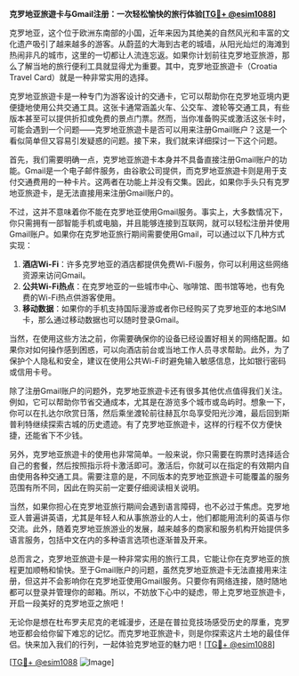 **克罗地亚旅遊卡与Gmail注册：一次轻松愉快的旅行体验[[TG💪+ @esim1088](https://t.me/s/esim1088)]**

克罗地亚，这个位于欧洲东南部的小国，近年来因为其绝美的自然风光和丰富的文化遗产吸引了越来越多的游客。从蔚蓝的大海到古老的城墙，从阳光灿烂的海滩到热闹非凡的城市，这里的一切都让人流连忘返。如果你计划前往克罗地亚旅游，那么了解当地的旅行便利工具就显得尤为重要。其中，克罗地亚旅遊卡（Croatia Travel Card）就是一种非常实用的选择。

克罗地亚旅遊卡是一种专门为游客设计的交通卡，它可以帮助你在克罗地亚境内更便捷地使用公共交通工具。这张卡通常涵盖火车、公交车、渡轮等交通工具，有些版本甚至可以提供折扣或免费的景点门票。然而，当你准备购买或激活这张卡时，可能会遇到一个问题——克罗地亚旅遊卡是否可以用来注册Gmail账户？这是一个看似简单但又容易引发疑惑的问题。接下来，我们就来详细探讨一下这个问题。

首先，我们需要明确一点，克罗地亚旅遊卡本身并不具备直接注册Gmail账户的功能。Gmail是一个电子邮件服务，由谷歌公司提供，而克罗地亚旅遊卡则是用于支付交通费用的一种卡片。这两者在功能上并没有交集。因此，如果你手头只有克罗地亚旅遊卡，是无法直接用来注册Gmail账户的。

不过，这并不意味着你不能在克罗地亚使用Gmail服务。事实上，大多数情况下，你只需拥有一部智能手机或电脑，并且能够连接到互联网，就可以轻松注册并使用Gmail账户。如果你在克罗地亚旅行期间需要使用Gmail，可以通过以下几种方式实现：

1. **酒店Wi-Fi**：许多克罗地亚的酒店都提供免费Wi-Fi服务，你可以利用这些网络资源来访问Gmail。
2. **公共Wi-Fi热点**：在克罗地亚的一些城市中心、咖啡馆、图书馆等地，也有免费的Wi-Fi热点供游客使用。
3. **移动数据**：如果你的手机支持国际漫游或者你已经购买了克罗地亚的本地SIM卡，那么通过移动数据也可以随时登录Gmail。

当然，在使用这些方法之前，你需要确保你的设备已经设置好相关的网络配置。如果你对如何操作感到困惑，可以向酒店前台或当地工作人员寻求帮助。此外，为了保护个人隐私和安全，建议在使用公共Wi-Fi时避免输入敏感信息，比如银行密码或信用卡号。

除了注册Gmail账户的问题外，克罗地亚旅遊卡还有很多其他优点值得我们关注。例如，它可以帮助你节省交通成本，尤其是在游览多个城市或岛屿时。想象一下，你可以在扎达尔欣赏日落，然后乘坐渡轮前往赫瓦尔岛享受阳光沙滩，最后回到斯普利特继续探索古城的历史遗迹。有了克罗地亚旅遊卡，这样的行程不仅方便快捷，还能省下不少钱。

另外，克罗地亚旅遊卡的使用也非常简单。一般来说，你只需要在购票时选择适合自己的套餐，然后按照指示将卡激活即可。激活后，你就可以在指定的有效期内自由使用各种交通工具。需要注意的是，不同版本的克罗地亚旅遊卡可能覆盖的服务范围有所不同，因此在购买前一定要仔细阅读相关说明。

当然，如果你担心在克罗地亚旅行期间会遇到语言障碍，也不必过于焦虑。克罗地亚人普遍讲英语，尤其是年轻人和从事旅游业的人士，他们都能用流利的英语与你交流。此外，随着克罗地亚旅游业的发展，越来越多的商家和服务机构开始提供多语言服务，包括中文在内的多种语言选项也逐渐普及开来。

总而言之，克罗地亚旅遊卡是一种非常实用的旅行工具，它能让你在克罗地亚的旅程更加顺畅和愉快。至于Gmail账户的问题，虽然克罗地亚旅遊卡无法直接用来注册，但这并不会影响你在克罗地亚使用Gmail服务。只要你有网络连接，随时随地都可以登录并管理你的邮箱。所以，不妨放下心中的疑虑，带上克罗地亚旅遊卡，开启一段美好的克罗地亚之旅吧！

无论你是想在杜布罗夫尼克的老城漫步，还是在普拉竞技场感受历史的厚重，克罗地亚都会给你留下难忘的记忆。而克罗地亚旅遊卡，则是你探索这片土地的最佳伴侣。快来加入我们的行列，一起体验克罗地亚的魅力吧！[[TG💪+ @esim1088](https://t.me/s/esim1088)]

[[TG💪+ @esim1088](https://t.me/s/esim1088) ![Image](https://i.postimg.cc/4NQfJmqS/Snipaste-2025-05-13-00-14-12.png)]